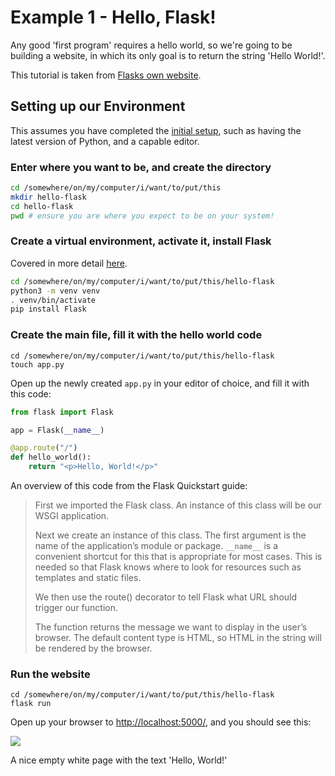 # Example 1 - Hello, Flask!

Any good 'first program' requires a hello world, so we're going to be building a website, in which its only goal is to return the string 'Hello World!'.

This tutorial is taken from [Flasks own website](https://flask.palletsprojects.com/en/2.0.x/quickstart/).

## Setting up our Environment

This assumes you have completed the [initial setup](../setup/overview.md), such as having the latest version of Python, and a capable editor.

### Enter where you want to be, and create the directory

```sh
cd /somewhere/on/my/computer/i/want/to/put/this
mkdir hello-flask
cd hello-flask
pwd # ensure you are where you expect to be on your system!
```

### Create a virtual environment, activate it, install Flask

Covered in more detail [here](https://flask.palletsprojects.com/en/2.0.x/installation/#virtual-environments).

```sh
cd /somewhere/on/my/computer/i/want/to/put/this/hello-flask
python3 -m venv venv
. venv/bin/activate
pip install Flask
```

### Create the main file, fill it with the hello world code

```
cd /somewhere/on/my/computer/i/want/to/put/this/hello-flask
touch app.py
```

Open up the newly created `app.py` in your editor of choice, and fill it with this code:

```py
from flask import Flask

app = Flask(__name__)

@app.route("/")
def hello_world():
    return "<p>Hello, World!</p>"
```

An overview of this code from the Flask Quickstart guide:

> First we imported the Flask class. An instance of this class will be our WSGI application.
>
> Next we create an instance of this class. The first argument is the name of the application’s module or package. `__name__` is a convenient shortcut for this that is appropriate for most cases. This is needed so that Flask knows where to look for resources such as templates and static files.
>
> We then use the route() decorator to tell Flask what URL should trigger our function.
>
> The function returns the message we want to display in the user’s browser. The default content type is HTML, so HTML in the string will be rendered by the browser.

### Run the website

```
cd /somewhere/on/my/computer/i/want/to/put/this/hello-flask
flask run
```

Open up your browser to [http://localhost:5000/](http://localhost:5000/), and you should see this:

![](https://i.imgur.com/K3psQRs.png)

A nice empty white page with the text 'Hello, World!'
